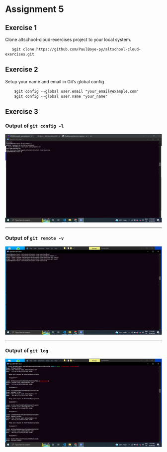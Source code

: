 # Assignment 5

## Exercise 1

Clone altschool-cloud-exercises project to your local system.

 ```linux
    $git clone https://github.com/PaulBoye-py/altschool-cloud-exercises.git
```

## Exercise 2

Setup your name and email in Git’s global config

```linux
    $git config --global user.email "your_email@example.com"
    $git config --global user.name "your_name"
```

## Exercise 3

### Output of `git config -l`

![git config -l](./images/git-config-l.png)

___

### Output of `git remote -v`

![git remote -v](./images/git-remote-v.png)

___

### Output of `git log`

![git log](./images/git-log.png)
